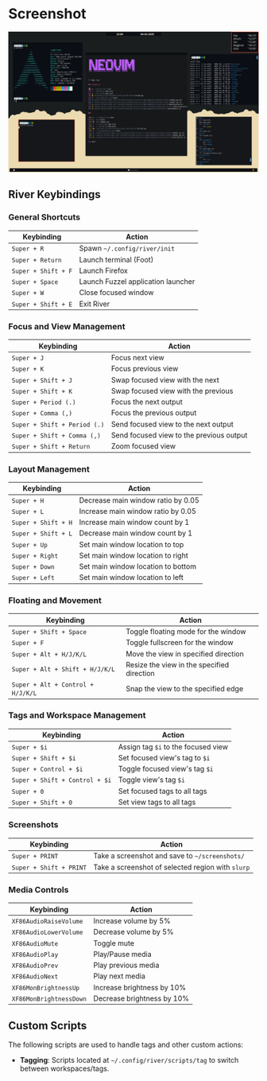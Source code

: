 # Screenshot

![Screenshot](rice.png)

## River Keybindings

### General Shortcuts
| Keybinding                     | Action                                 |
|---------------------------------|----------------------------------------|
| `Super + R`                     | Spawn `~/.config/river/init`           |
| `Super + Return`                | Launch terminal (Foot)                 |
| `Super + Shift + F`             | Launch Firefox                         |
| `Super + Space`                 | Launch Fuzzel application launcher     |
| `Super + W`                     | Close focused window                   |
| `Super + Shift + E`             | Exit River                             |

### Focus and View Management
| Keybinding                     | Action                                 |
|---------------------------------|----------------------------------------|
| `Super + J`                     | Focus next view                        |
| `Super + K`                     | Focus previous view                    |
| `Super + Shift + J`             | Swap focused view with the next        |
| `Super + Shift + K`             | Swap focused view with the previous    |
| `Super + Period (.)`            | Focus the next output                  |
| `Super + Comma (,)`             | Focus the previous output              |
| `Super + Shift + Period (.)`    | Send focused view to the next output   |
| `Super + Shift + Comma (,)`     | Send focused view to the previous output |
| `Super + Shift + Return`        | Zoom focused view                      |

### Layout Management
| Keybinding                     | Action                                 |
|---------------------------------|----------------------------------------|
| `Super + H`                     | Decrease main window ratio by 0.05     |
| `Super + L`                     | Increase main window ratio by 0.05     |
| `Super + Shift + H`             | Increase main window count by 1        |
| `Super + Shift + L`             | Decrease main window count by 1        |
| `Super + Up`                    | Set main window location to top        |
| `Super + Right`                 | Set main window location to right      |
| `Super + Down`                  | Set main window location to bottom     |
| `Super + Left`                  | Set main window location to left       |

### Floating and Movement
| Keybinding                     | Action                                 |
|---------------------------------|----------------------------------------|
| `Super + Shift + Space`         | Toggle floating mode for the window    |
| `Super + F`                     | Toggle fullscreen for the window       |
| `Super + Alt + H/J/K/L`         | Move the view in specified direction   |
| `Super + Alt + Shift + H/J/K/L` | Resize the view in the specified direction |
| `Super + Alt + Control + H/J/K/L`| Snap the view to the specified edge   |

### Tags and Workspace Management
| Keybinding                     | Action                                 |
|---------------------------------|----------------------------------------|
| `Super + $i`                    | Assign tag `$i` to the focused view    |
| `Super + Shift + $i`            | Set focused view's tag to `$i`         |
| `Super + Control + $i`          | Toggle focused view's tag `$i`         |
| `Super + Shift + Control + $i`  | Toggle view's tag `$i`                 |
| `Super + 0`                     | Set focused tags to all tags           |
| `Super + Shift + 0`             | Set view tags to all tags              |

### Screenshots
| Keybinding                     | Action                                 |
|---------------------------------|----------------------------------------|
| `Super + PRINT`                 | Take a screenshot and save to `~/screenshots/` |
| `Super + Shift + PRINT`         | Take a screenshot of selected region with `slurp` |

### Media Controls
| Keybinding                     | Action                                 |
|---------------------------------|----------------------------------------|
| `XF86AudioRaiseVolume`          | Increase volume by 5%                  |
| `XF86AudioLowerVolume`          | Decrease volume by 5%                  |
| `XF86AudioMute`                 | Toggle mute                            |
| `XF86AudioPlay`                 | Play/Pause media                       |
| `XF86AudioPrev`                 | Play previous media                    |
| `XF86AudioNext`                 | Play next media                        |
| `XF86MonBrightnessUp`           | Increase brightness by 10%             |
| `XF86MonBrightnessDown`         | Decrease brightness by 10%             |

## Custom Scripts

The following scripts are used to handle tags and other custom actions:
- **Tagging**: Scripts located at `~/.config/river/scripts/tag` to switch between workspaces/tags.
